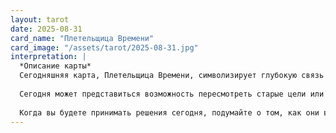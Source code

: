 ```yaml
---
layout: tarot
date: 2025-08-31
card_name: "Плетельщица Времени"
card_image: "/assets/tarot/2025-08-31.jpg"
interpretation: |
  *Описание карты*
  Сегодняшняя карта, Плетельщица Времени, символизирует глубокую связь с прошлым, настоящим и будущим. Эта карта приглашает вас оглянуться на свои жизненные пути и задуматься о том, как ваш опыт формирует настоящие моменты. Плетельщица, представляющая мудрость и знание, предлагает вам обратить внимание на то, как вы можете использовать прошлые уроки для создания светлого будущего.
  
  Сегодня может представиться возможность пересмотреть старые цели или мечты. Возможно, вам стоит задуматься о том, что было важным для вас в прошлом и как это может влиять на ваши действия сейчас. Эта карта также напоминает о том, что время — это не линейный процесс, а цикл, в котором вы можете изменить направление своих мыслей и действий.
  
  Когда вы будете принимать решения сегодня, подумайте о том, как они вписываются в вашу общую историю. Плетельщица Времени говорит о том, что вы обладаете силой переписать свою судьбу, используя элементы вашего прошлого как основу для нового начала. Это может быть идеальное время для планирования или даже для магических ритуалов, которые помогут вам в этом процессе.
---
```

